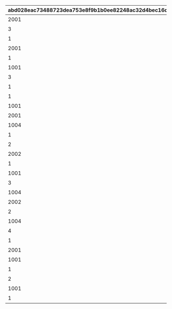 |abd028eac73488723dea753e8f9b1b0ee82248ac32d4bec16d83748e6fa85f78|84e43ce0a47bfe8b8e379e5398e75ae4e2e5e0acceaec0529cfc52a5b5ffe7f2|ddf41dfb5b4d10744246624179b012f8dc7a00f65bbb573ed2ffcf30a1b7db33|ae9b0b32ee8563943e04b26b74ceadb60a3a0fc99604d5509223854e9455a2d2|be7667f50de8cc1b765cbf9ec6e3e2b5f4e40c1662d28abf3b7193dc9be620c9|1feebc73f784d92841ff4dc0293a411a1aae5892572a7de0dcb57cd67fa9e28c|8185fbcd6bf5b4d41bbe1782a7336178468260da7ed72752f9dbc21b5e8f15b3|fe0c85ecd189120df42efa3bed6439ac67d31a8ab390aecf172c476ecff62434|
| --- | --- | --- | --- | --- | --- | --- | --- |
|2001|短時間、障害物バリアを展開する　（ＴＰ上昇率：大）|101|短時間、障害物バリアを展開！|0|0|3|0|
|3|中時間、スピードとジャンプを　　小アップ（ＴＰ上昇率：小）|102|中時間、スピードとジャンプ小アップ！|5|0|5|5|
|1|短時間、スピードを中アップ　　　（ＴＰ上昇率：中）|103|短時間、スピード中アップ！|6|0|4|0|
|2001|中時間、障害物バリアを展開する　（ＴＰ上昇率：小）|104|中時間、障害物バリアを展開！|0|0|5|0|
|1|中時間、スピードを小アップ　　　（ＴＰ上昇率：小）|105|中時間、スピード小アップ！|3|0|6|0|
|1001|中時間、対戦相手のスピードを　　小ダウン（ＴＰ上昇率：大）|106|中時間、対戦相手のスピード小ダウン！|4|0|6|0|
|3|中時間、スピードとジャンプを　　特大アップ（ＴＰ上昇率：小）|107|中時間、スピードとジャンプ特大アップ！|17|0|5|16|
|1|ラウンド中、スピードを中アップ　（ＴＰ上昇率：小）|108|ラウンド中、スピード中アップ！|8|0|40|0|
|1|短時間、スピードを特大アップ　　（ＴＰ上昇率：特小）|109|短時間、スピード特大アップ！|30|0|4|0|
|1001|ラウンド中、対戦相手のスピードを中ダウン（ＴＰ上昇率：小）|110|ラウンド中、対戦相手が大きく減速！|10|0|40|0|
|2001|ごく短時間、障害物バリアを　　　展開する（ＴＰ上昇率：大）|111|ごく短時間、障害物バリアを展開！|0|0|1|0|
|1004|短時間、先頭の対戦相手のスピードを大ダウン（ＴＰ上昇率：小）|112|短時間、先頭の対戦相手が大きく減速！|15|0|4|0|
|1|中時間、スピードを小アップ　　　（ＴＰ上昇率：大）|113|中時間、スピード小アップ！|5|0|6|0|
|2|中時間、ジャンプを小アップ　　　（ＴＰ上昇率：大）|114|中時間、ジャンプ小アップ！|5|0|5|0|
|2002|長時間、能力ダウンを防ぐバリアを展開する（ＴＰ上昇率：特大）|115|長時間、バリアで能力ダウンを防ぐ！|0|0|7|0|
|1|累積で、スピードを小アップ　　　（ＴＰ上昇率：特大）|116|累積で、スピード小アップ！|3|0|25|0|
|1001|累積で、対戦相手のスピードを　　小ダウン（ＴＰ上昇率：特大）|117|累積で、対戦相手が小さく減速！|3|0|25|0|
|3|長時間、スピードとジャンプを　　特大アップ（ＴＰ上昇率：中）|118|長時間、スピードとジャンプ特大アップ！|30|0|7|20|
|1004|短時間、先頭の対戦相手のスピードを大ダウン（ＴＰ上昇率：中）|119|短時間、先頭の対戦相手が大きく減速！|15|0|4|0|
|2002|長時間、能力ダウンを防ぐバリアを展開する（ＴＰ上昇率：大）|120|長時間、バリアで能力ダウンを防ぐ！|0|0|7|0|
|2|長時間、ジャンプを特大アップ　　（ＴＰ上昇率：中）|121|長時間、ジャンプ特大アップ！|30|0|12|0|
|1004|累積で、先頭の対戦相手のスピードを大ダウン（ＴＰ上昇率：中）|122|累積で、先頭の対戦相手が大きく減速！|15|0|30|0|
|4|短時間スピード大アップ後、　　　スピードダウン（ＴＰ上昇率：大）|123|短時間大きく加速した後、ごく短時間減速！|11|8|4|2|
|1|長時間、スピードを中アップ　　　（ＴＰ上昇率：大）|124|長時間、スピード中アップ！|9|0|8|0|
|2001|短時間、障害物バリアを展開する　（ＴＰ上昇率：中）|125|短時間、障害物バリアを展開！|0|0|4|0|
|1001|累積で、対戦相手のスピードを　　小ダウン（ＴＰ上昇率：特大）|126|累積で、対戦相手が小さく減速！|3|0|30|0|
|1|長時間、スピードを特大アップ　　（ＴＰ上昇率：特小）|127|長時間、スピード特大アップ！|22|0|10|0|
|2|短時間、ジャンプを特大アップ　　（ＴＰ上昇率：大）|128|短時間、ジャンプ特大アップ！|30|0|4|0|
|1001|短時間、対戦相手のスピードを　　特大ダウン（ＴＰ上昇率：大）|129|短時間、対戦相手のスピード特大ダウン！|20|0|3|0|
|1|短時間、スピードを特大アップ　　（ＴＰ上昇率：大）|130|短時間、スピード特大アップ！|30|0|4|0|